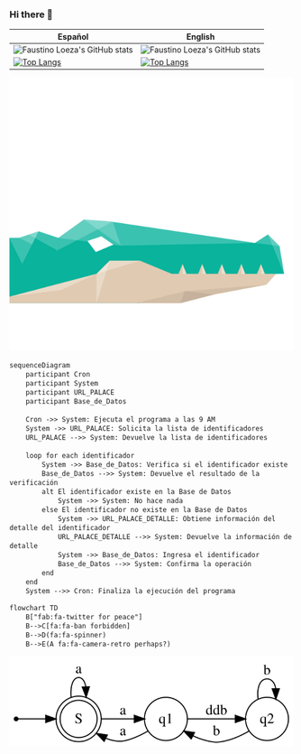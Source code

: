 ### Hi there 👋

| Español        | English     | 
|--------------|-----------|
| ![Faustino Loeza's GitHub stats](https://github-readme-stats.vercel.app/api?username=faustinoloeza&count_private=true&show_icons=true&bg_color=30,00d2ff,3a7bd5&title_color=fff&text_color=fff&icon_color=fff&locale=es) | ![Faustino Loeza's GitHub stats](https://github-readme-stats.vercel.app/api?username=faustinoloeza&count_private=true&show_icons=true&bg_color=30,00d2ff,3a7bd5&title_color=fff&text_color=fff&icon_color=fff)     |
| [![Top Langs](https://github-readme-stats.vercel.app/api/top-langs/?username=faustinoloeza&theme=tokyonight&layout=compact&bg_color=30,00d2ff,3a7bd5&title_color=fff&text_color=fff&icon_color=fff&locale=es)](https://github.com/faustinoloeza/github-readme-stats)|[![Top Langs](https://github-readme-stats.vercel.app/api/top-langs/?username=faustinoloeza&theme=tokyonight&layout=compact&bg_color=30,00d2ff,3a7bd5&title_color=fff&text_color=fff&icon_color=fff)](https://github.com/faustinoloeza/github-readme-stats)|


<img src="./coco.svg">

```mermaid
sequenceDiagram
    participant Cron
    participant System
    participant URL_PALACE
    participant Base_de_Datos

    Cron ->> System: Ejecuta el programa a las 9 AM
    System ->> URL_PALACE: Solicita la lista de identificadores
    URL_PALACE -->> System: Devuelve la lista de identificadores

    loop for each identificador
        System ->> Base_de_Datos: Verifica si el identificador existe
        Base_de_Datos -->> System: Devuelve el resultado de la verificación
        alt El identificador existe en la Base de Datos
            System ->> System: No hace nada
        else El identificador no existe en la Base de Datos
            System ->> URL_PALACE_DETALLE: Obtiene información del detalle del identificador
            URL_PALACE_DETALLE -->> System: Devuelve la información de detalle
            System ->> Base_de_Datos: Ingresa el identificador
            Base_de_Datos -->> System: Confirma la operación
        end
    end
    System -->> Cron: Finaliza la ejecución del programa

```

```mermaid
flowchart TD
    B["fab:fa-twitter for peace"]
    B-->C[fa:fa-ban forbidden]
    B-->D(fa:fa-spinner)
    B-->E(A fa:fa-camera-retro perhaps?)

```

<img src="./graphviz.svg">
<!--
**faustinoloeza/faustinoloeza** is a ✨ _special_ ✨ repository because its `README.md` (this file) appears on your GitHub profile.

Here are some ideas to get you started:

- 🔭 I’m currently working on ...
- 🌱 I’m currently learning ...
- 👯 I’m looking to collaborate on ...
- 🤔 I’m looking for help with ...
- 💬 Ask me about ...
- 📫 How to reach me: ...
- 😄 Pronouns: ...
- ⚡ Fun fact: ...
-->
